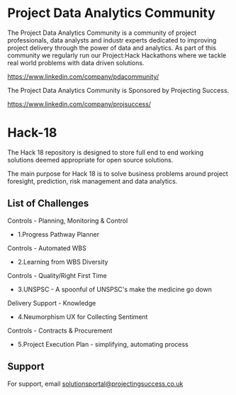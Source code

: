 # Project Data Analytics Community

The Project Data Analytics Community is a community of project professionals, data analysts and industr experts dedicated to improving project delivery through the power of data and analytics. As part of this community we regularly run our Project:Hack Hackathons where we tackle real world problems with data driven solutions.

https://www.linkedin.com/company/pdacommunity/

The Project Data Analytics Community is Sponsored by Projecting Success.

https://www.linkedin.com/company/projsuccess/

# Hack-18

The Hack 18 repository is designed to store full end to end working solutions deemed appropriate for open source solutions.

The main purpose for Hack 18 is to solve business problems around project foresight, prediction, risk management and data analytics.

## List of Challenges

Controls - Planning, Monitoring & Control
- 1.Progress Pathway Planner

Controls - Automated WBS
- 2.Learning from WBS Diversity

Controls - Quality/Right First Time
- 3.UNSPSC - A spoonful of UNSPSC's make the medicine go down

Delivery Support - Knowledge
- 4.Neumorphism UX for Collecting Sentiment

Controls - Contracts & Procurement
- 5.Project Execution Plan - simplifying, automating process

## Support

For support, email solutionsportal@projectingsuccess.co.uk
